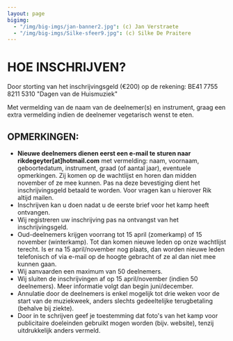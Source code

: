 ```yaml
---
layout: page
bigimg:
  - "/img/big-imgs/jan-banner2.jpg": (c) Jan Verstraete
  - "/img/big-imgs/Silke-sfeer9.jpg": (c) Silke De Praitere
---
```


# HOE INSCHRIJVEN?

Door storting van het inschrijvingsgeld (€200) op de rekening:
BE41 7755 8211 5310
"Dagen van de Huismuziek"

Met vermelding van de naam van de deelnemer(s) en instrument, graag een extra vermelding indien de deelnemer vegetarisch wenst te eten.

## OPMERKINGEN:
* **Nieuwe deelnemers dienen eerst een e-mail te sturen naar rikdegeyter[at]hotmail.com** met vermelding: naam, voornaam, geboortedatum, instrument, graad (of aantal jaar), eventuele opmerkingen. Zij komen op de wachtlijst en horen dan midden november of ze mee kunnen. Pas na deze bevestiging dient het inschrijvingsgeld betaald te worden. Voor vragen kan u hierover Rik altijd mailen.
* Inschrijven kan u doen nadat u de eerste brief voor het kamp heeft ontvangen.
* Wij registreren uw inschrijving pas na ontvangst van het inschrijvingsgeld.
* Oud-deelnemers krijgen voorrang tot  15 april (zomerkamp) of 15 november (winterkamp). Tot dan komen nieuwe leden op onze wachtlijst terecht. Is er na 15 april/november nog plaats, dan worden nieuwe leden telefonisch of via e-mail op de hoogte gebracht of ze al dan niet mee kunnen gaan.
* Wij aanvaarden een maximum van 50 deelnemers.
* Wij sluiten de inschrijvingen af op 15 april/november (indien 50 deelnemers). Meer informatie volgt dan begin juni/december.
* Annulatie door de deelnemers is enkel mogelijk tot drie weken voor de start van de muziekweek, anders slechts gedeeltelijke terugbetaling (behalve bij ziekte).
* Door in te schrijven geef je toestemming dat foto's van het kamp voor publicitaire doeleinden gebruikt mogen worden (bijv. website), tenzij uitdrukkelijk anders vermeld.
